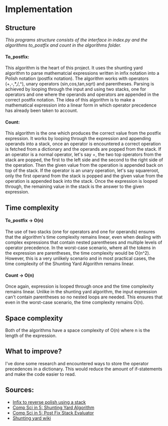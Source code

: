 # Implementation
## Structure
*This programs structure consists of the interface in index.py and the algorithms to_postfix and count in the algorithms folder.*
#### To_postfix:
This algorithm is the heart of this project. It uses the shunting yard algorithm to parse mathematcial expressions written in infix notation into a Polish notation (postfix notation).
The algorithm works with operators (+,-,*,/,^), unary operators (sin,cos,tan,sqrt) and parentheses. Parsing is achieved by looping through the input and using two stacks, one for operators and one where the operands and operators are appended in the correct postfix notation.
The idea of this algorithm is to make a mathematical expression into a linear form in which operator precedence has already been taken to account.
#### Count:
This algorithm is the one which produces the correct value from the postfix expression. It works by looping through the expression and appending operands into a stack, once an operator is encountered a correct operation is fetched from a dictionary and the operands are popped from the stack.
If an operator is a normal operator, let's say +, the two top operators from the stack are popped, the first to the left side and the second to the right side of the operation.
Then the given value from the operation is appended back on top of the stack. If the operator is an unary operation, let's say squareroot, only the first operand from the stack is popped and the given value from the operation is appended back into the stack.
Once the expression is looped through, the remaining value in the stack is the answer to the given expression.
## Time complexity
#### To_postfix &rarr; O(n)
The use of two stacks (one for operators and one for operands) ensures that the algorithm's time complexity remains linear, even when dealing with complex expressions that contain nested parentheses and multiple levels of operator precedence. 
In the worst-case scenario, where all the tokens in the expression are parentheses, the time complexity would be O(n^2). However, this is a very unlikely scenario and in most practical cases, the time complexity of the Shunting Yard Algorithm remains linear.
#### Count &rarr; O(n)
Once again, expression is looped through once and the time complexity remains linear. Unlike in the shunting yard algorithm, the input expression can't contain parentheses so no nested loops are needed.
This ensures that even in the worst-case scenario, the time complexity remains O(n).
## Space complexity
Both of the algorithms have a space complexity of O(n) where n is the length of the expression.
## What to improve?
I've done some research and encountered ways to store the operator precedences in a dictionary. This would reduce the amount of if-statements and make the code easier to read.
## Sources:
- [Infix to reverse polish using a stack](https://www.youtube.com/watch?v=LQ-iW8jm6Mk)
- [Comp Sci in 5: Shunting Yard Algorithm](https://www.youtube.com/watch?v=Wz85Hiwi5MY)
- [Comp Sci in 5: Post Fix Stack Evaluator](https://www.youtube.com/watch?v=bebqXO8H4eA)
- [Shunting yard wiki](https://en.wikipedia.org/wiki/Shunting_yard_algorithm)
